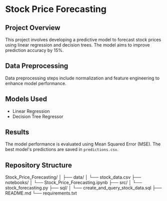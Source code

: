 # Stock Price Forecasting

## Project Overview
This project involves developing a predictive model to forecast stock prices using linear regression and decision trees. The model aims to improve prediction accuracy by 15%.

## Data Preprocessing
Data preprocessing steps include normalization and feature engineering to enhance model performance.

## Models Used
- Linear Regression
- Decision Tree Regressor

## Results
The model performance is evaluated using Mean Squared Error (MSE). The best model's predictions are saved in `predictions.csv`.

## Repository Structure
Stock_Price_Forecasting/
│
├── data/
│   └── stock_data.csv
├── notebooks/
│   └── Stock_Price_Forecasting.ipynb
├── src/
│   └── stock_forecasting.py
├── sql/
│   └── create_and_query_stock_data.sql
├── README.md
└── requirements.txt

